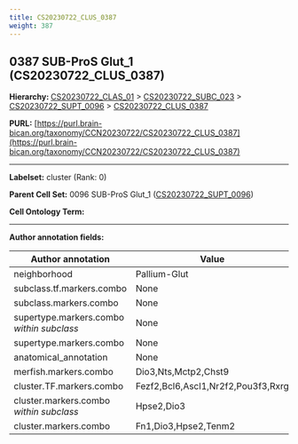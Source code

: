 ```yaml
---
title: CS20230722_CLUS_0387
weight: 387
---
```

## 0387 SUB-ProS Glut_1 (CS20230722_CLUS_0387)
<b>Hierarchy: </b>
[CS20230722_CLAS_01](../CS20230722_CLAS_01) >
[CS20230722_SUBC_023](../CS20230722_SUBC_023) >
[CS20230722_SUPT_0096](../CS20230722_SUPT_0096) >
[CS20230722_CLUS_0387](../CS20230722_CLUS_0387)

**PURL:** [https://purl.brain-bican.org/taxonomy/CCN20230722/CS20230722_CLUS_0387](https://purl.brain-bican.org/taxonomy/CCN20230722/CS20230722_CLUS_0387)

---


**Labelset:** cluster (Rank: 0)

**Parent Cell Set:** 0096 SUB-ProS Glut_1 ([CS20230722_SUPT_0096](../CS20230722_SUPT_0096))



**Cell Ontology Term:** 

[MARKER GENES.]: #


---

[TRANSFERRED ANNOTATIONS.]: #


[AUTHOR ANNOTATION FIELDS.]: #


**Author annotation fields:**

| Author annotation | Value |
|-------------------|-------|
|neighborhood|Pallium-Glut|
|subclass.tf.markers.combo|None|
|subclass.markers.combo|None|
|supertype.markers.combo _within subclass_|None|
|supertype.markers.combo|None|
|anatomical_annotation|None|
|merfish.markers.combo|Dio3,Nts,Mctp2,Chst9|
|cluster.TF.markers.combo|Fezf2,Bcl6,Ascl1,Nr2f2,Pou3f3,Rxrg|
|cluster.markers.combo _within subclass_|Hpse2,Dio3|
|cluster.markers.combo|Fn1,Dio3,Hpse2,Tenm2|
